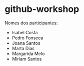 # github-workshop

Nomes dos participantes:

-   Isabel Costa
-   Pedro Fonseca
-   Joana Santos
-   Marta Dias
-   Margarida Melo
-   Miriam Santos
